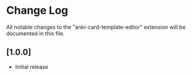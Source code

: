 # Change Log

All notable changes to the "anki-card-template-editor" extension will be documented in this file.

## [1.0.0]

- Initial release

